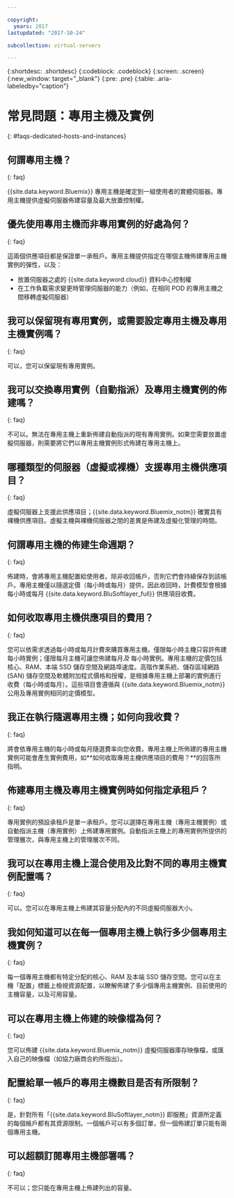 ```yaml
---

copyright:
  years: 2017
lastupdated: "2017-10-24"

subcollection: virtual-servers

---
```


{:shortdesc: .shortdesc}
{:codeblock: .codeblock}
{:screen: .screen}
{:new_window: target="_blank"}
{:pre: .pre}
{:table: .aria-labeledby="caption"}


# 常見問題：專用主機及實例
{: #faqs-dedicated-hosts-and-instances}

## 何謂專用主機？
{: faq}

{{site.data.keyword.Bluemix}} 專用主機是確定到一組使用者的實體伺服器。專用主機提供虛擬伺服器佈建容量及最大放置控制權。

## 優先使用專用主機而非專用實例的好處為何？
{: faq}

這兩個供應項目都是保證單一承租戶。專用主機提供指定在哪個主機佈建專用主機實例的彈性，以及：
   * 放置伺服器之處的 {{site.data.keyword.cloud}} 資料中心控制權
   * 在工作負載需求變更時管理伺服器的能力（例如，在相同 POD 的專用主機之間移轉虛擬伺服器）

## 我可以保留現有專用實例，或需要設定專用主機及專用主機實例嗎？
{: faq}

可以，您可以保留現有專用實例。

## 我可以交換專用實例（自動指派）及專用主機實例的佈建嗎？
{: faq}

不可以。無法在專用主機上重新佈建自動指派的現有專用實例。如果您需要放置虛擬伺服器，則需要將它們以專用主機實例形式佈建在專用主機上。

## 哪種類型的伺服器（虛擬或裸機）支援專用主機供應項目？
{: faq}

虛擬伺服器上支援此供應項目；{{site.data.keyword.Bluemix_notm}} 確實具有裸機供應項目。虛擬主機與裸機伺服器之間的差異是佈建及虛擬化管理的時間。

## 何謂專用主機的佈建生命週期？
{: faq}

佈建時，會將專用主機配置給使用者。除非收回帳戶，否則它們會持續保存到該帳戶。專用主機僅以隨選定價（每小時或每月）提供，因此收回時，計費模型會根據每小時或每月 {{site.data.keyword.BluSoftlayer_full}} 供應項目收費。

## 如何收取專用主機供應項目的費用？
{: faq}

您可以依需求透過每小時或每月計費來購買專用主機。僅限每小時主機只容許佈建每小時實例；僅限每月主機可讓您佈建每月*及* 每小時實例。專用主機的定價包括核心、RAM、本端 SSD 儲存空間及網路埠速度。高階作業系統、儲存區域網路 (SAN) 儲存空間及軟體附加程式價格和授權，是根據專用主機上部署的實例進行收費（每小時或每月）。這些項目會遵循與 {{site.data.keyword.Bluemix_notm}} 公用及專用實例相同的定價模型。

## 我正在執行隨選專用主機；如何向我收費？
{: faq}

將會依專用主機的每小時或每月隨選費率向您收費。專用主機上所佈建的專用主機實例可能會產生實例費用，如**如何收取專用主機供應項目的費用？**的回答所指明。

## 佈建專用主機及專用主機實例時如何指定承租戶？
{: faq}

專用實例的預設承租戶是單一承租戶。您可以選擇在專用主機（專用主機實例）或自動指派主機（專用實例）上佈建專用實例。自動指派主機上的專用實例所提供的管理層次，與專用主機上的管理層次不同。

## 我可以在專用主機上混合使用及比對不同的專用主機實例配置嗎？
{: faq}

可以。您可以在專用主機上佈建其容量分配內的不同虛擬伺服器大小。

## 我如何知道可以在每一個專用主機上執行多少個專用主機實例？
{: faq}

每一個專用主機都有特定分配的核心、RAM 及本端 SSD 儲存空間。您可以在主機「配置」標籤上檢視資源配置，以瞭解佈建了多少個專用主機實例、目前使用的主機容量，以及可用容量。

## 可以在專用主機上佈建的映像檔為何？
{: faq}

您可以佈建 {{site.data.keyword.Bluemix_notm}} 虛擬伺服器庫存映像檔，或匯入自己的映像檔（如協力廠商合約所指出）。

## 配置給單一帳戶的專用主機數目是否有所限制？
{: faq}

是，針對所有「{{site.data.keyword.BluSoftlayer_notm}} 即服務」資源所定義的每個帳戶都有其資源限制。一個帳戶可以有多個訂單，但一個佈建訂單只能有兩個專用主機。

## 可以超額訂閱專用主機部署嗎？
{: faq}

不可以；您只能在專用主機上佈建列出的容量。
